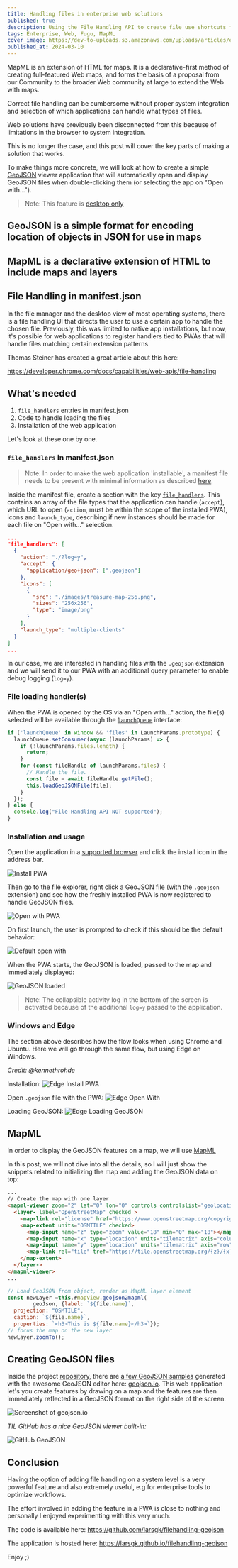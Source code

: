```yaml
---
title: Handling files in enterprise web solutions
published: true
description: Using the File Handling API to create file use shortcuts for enterprise
tags: Enterprise, Web, Fugu, MapML
cover_image: https://dev-to-uploads.s3.amazonaws.com/uploads/articles/etb4l3kbqfhzioch2hs7.jpeg
published_at: 2024-03-10 
---
```


MapML is an extension of HTML for maps. It is a declarative-first method of creating full-featured Web maps, and forms the basis of a proposal from our Community to the broader Web community at large to extend the Web with maps.

Correct file handling can be cumbersome without proper system integration and selection of which applications can handle what types of files.

Web solutions have previously been disconnected from this because of limitations in the browser to system integration.

This is no longer the case, and this post will cover the key parts of making a solution that works.

To make things more concrete, we will look at how to create a simple [GeoJSON](https://geojson.org/) viewer application that will automatically open and display GeoJSON files when double-clicking them (or selecting the app on "Open with...").

> Note: This feature is [desktop only](https://developer.mozilla.org/en-US/docs/Web/Manifest/file_handlers#browser_compatibility)

## GeoJSON is a simple format for encoding location of objects in JSON for use in maps

## MapML is a declarative extension of HTML to include maps and layers

## File Handling in manifest.json
In the file manager and the desktop view of most operating systems, there is a file handling UI that directs the user to use a certain app to handle the chosen file.  Previously, this was limited to native app installations, but now, it's possible for web applications to register handlers tied to PWAs that will handle files matching certain extension patterns.

Thomas Steiner has created a great article about this here:

https://developer.chrome.com/docs/capabilities/web-apis/file-handling


## What's needed
1. `file_handlers` entries in manifest.json
2. Code to handle loading the files
3. Installation of the web application

Let's look at these one by one.


### `file_handlers` in manifest.json
> Note: In order to make the web application 'installable', a manifest file needs to be present with minimal information as described [here](https://web.dev/articles/install-criteria).

Inside the manifest file, create a section with the key [`file_handlers`](https://developer.chrome.com/docs/extensions/reference/manifest/file-handlers).  This contains an array of the file types that the application can handle (`accept`), which URL to open (`action`, must be within the scope of the installed PWA), icons and `launch_type`, describing if new instances should be made for each file on "Open with..." selection.

```json
...
"file_handlers": [
  {
    "action": "./?log=y",
    "accept": {
      "application/geo+json": [".geojson"]
    },
    "icons": [
      {
        "src": "./images/treasure-map-256.png",
        "sizes": "256x256",
        "type": "image/png"
      }
    ],
    "launch_type": "multiple-clients"
  }
]
...
```

In our case, we are interested in handling files with the `.geojson` extension and we will send it to our PWA with an additional query parameter to enable debug logging (`log=y`).


### File loading handler(s)
When the PWA is opened by the OS via an "Open with..." action, the file(s) selected will be available through the [`launchQueue`](https://developer.mozilla.org/en-US/docs/Web/API/LaunchQueue) interface:

```javascript
if ('launchQueue' in window && 'files' in LaunchParams.prototype) {
  launchQueue.setConsumer(async (launchParams) => {
    if (!launchParams.files.length) {
      return;
    }
    for (const fileHandle of launchParams.files) {
      // Handle the file.
      const file = await fileHandle.getFile();
      this.loadGeoJSONFile(file);
    }
  });
} else {
  console.log("File Handling API NOT supported");
}
```


### Installation and usage
Open the application in a [supported browser](https://developer.mozilla.org/en-US/docs/Web/Manifest/file_handlers#browser_compatibility) and click the install icon in the address bar.

![Install PWA](https://dev-to-uploads.s3.amazonaws.com/uploads/articles/usvmj4gpu5bxqcp2u0ff.png)

Then go to the file explorer, right click a GeoJSON file (with the `.geojson` extension) and see how the freshly installed PWA is now registered to handle GeoJSON files.

![Open with PWA](https://dev-to-uploads.s3.amazonaws.com/uploads/articles/km8pb387umeqmd8wd21g.png)

On first launch, the user is prompted to check if this should be the default behavior:

![Default open with](https://dev-to-uploads.s3.amazonaws.com/uploads/articles/9ii2l854z9yvsv3hke5b.png)

When the PWA starts, the GeoJSON is loaded, passed to the map and immediately displayed:

![GeoJSON loaded](https://dev-to-uploads.s3.amazonaws.com/uploads/articles/d4cl170c5xenvyslbvj7.png)

> Note: The collapsible activity log in the bottom of the screen is activated because of the additional `log=y` passed to the application.

### Windows and Edge
The section above describes how the flow looks when using Chrome and Ubuntu.  Here we will go through the same flow, but using Edge on Windows.

_Credit: @kennethrohde_

Installation:
![Edge Install PWA](https://dev-to-uploads.s3.amazonaws.com/uploads/articles/26pafpf7ur9024hh0hr5.jpeg)

Open `.geojson` file with the PWA:
![Edge Open With](https://dev-to-uploads.s3.amazonaws.com/uploads/articles/cq2aigbs5tkalndu9c1n.jpeg)

Loading GeoJSON:
![Edge Loading GeoJSON](https://dev-to-uploads.s3.amazonaws.com/uploads/articles/tpblmz7s6f051lnd61k5.jpeg)


## MapML
In order to display the GeoJSON features on a map, we will use [MapML](https://geo.ca/initiatives/canadian-geospatial-data-infrastructure/mapml/)

In this post, we will not dive into all the details, so I will just show the snippets related to initializing the map and adding the GeoJSON data on top:

```html
...
// Create the map with one layer
<mapml-viewer zoom="2" lat="0" lon="0" controls controlslist="geolocation">
  <layer- label="OpenStreetMap" checked >
    <map-link rel="license" href="https://www.openstreetmap.org/copyright" title="© OpenStreetMap contributors CC BY-SA"></map-link>
    <map-extent units="OSMTILE" checked>
      <map-input name="z" type="zoom" value="18" min="0" max="18"></map-input>
      <map-input name="x" type="location" units="tilematrix" axis="column" min="0" max="262144"></map-input>
      <map-input name="y" type="location" units="tilematrix" axis="row" min="0" max="262144"></map-input>
      <map-link rel="tile" tref="https://tile.openstreetmap.org/{z}/{x}/{y}.png"></map-link>
    </map-extent>
  </layer->
</mapml-viewer>
...
```
```JavaScript
// Load GeoJSON from object, render as MapML layer element
const newLayer =this.#mapView.geojson2mapml(
        geoJson, {label: `${file.name}`,
  projection: "OSMTILE", 
  caption: `${file.name}`, 
  properties: `<h3>This is ${file.name}</h3>`});
// focus the map on the new layer
newLayer.zoomTo();
```

## Creating GeoJSON files
Inside the project [repository](https://github.com/larsgk/filehandling-geojson), there are [a few GeoJSON samples](https://github.com/larsgk/filehandling-geojson/tree/main/geojson) generated with the awesome GeoJSON editor here: [geojson.io](https://geojson.io/).  This web application let's you create features by drawing on a map and the features are then immediately reflected in a GeoJSON format on the right side of the screen.

![Screenshot of geojson.io](https://dev-to-uploads.s3.amazonaws.com/uploads/articles/m0kel38tgsqrmgw6e19w.png)


_TIL GitHub has a nice GeoJSON viewer built-in:_

![GitHub GeoJSON](https://dev-to-uploads.s3.amazonaws.com/uploads/articles/qib609vbuky2l32fgr26.png)


## Conclusion
Having the option of adding file handling on a system level is a very powerful feature and also extremely useful, e.g for enterprise tools to optimize workflows.

The effort involved in adding the feature in a PWA is close to nothing and personally I enjoyed experimenting with this very much.

The code is available here:  https://github.com/larsgk/filehandling-geojson

The application is hosted here:  https://larsgk.github.io/filehandling-geojson


Enjoy ;)
